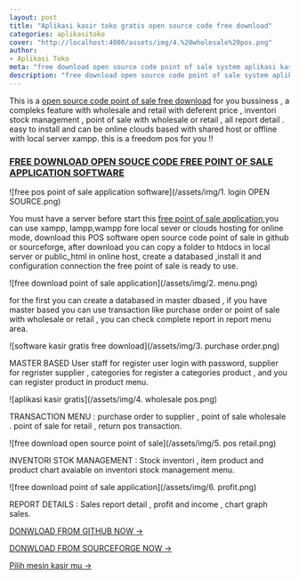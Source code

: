 ```yaml
---
layout: post
title: "Aplikasi kasir toko gratis open source code free download"
categories: aplikasitoko
cover: "http://localhost:4000/assets/img/4.%20wholesale%20pos.png"
author:
- Aplikasi Toko
meta: "free download open source code point of sale system aplikasi kasir toko gratis download dengan full kode"
description: "free download open source code point of sale system aplikasi kasir toko gratis download dengan full kode"
---
```

This is a [open source code point of sale free download](/aplikasitoko/2020/03/29/free.html) for you bussiness , a compleks feature with wholesale and retail with deferent price , inventori stock management , point of sale with wholesale or retail , all report detail . easy to install and can be online clouds based with shared host or offline with local server xampp. this is a freedom pos for you !!



### **[FREE DOWNLOAD OPEN SOUCE CODE FREE POINT OF SALE APPLICATION SOFTWARE](/aplikasitoko/2020/03/29/free.html)**

![free pos point of sale application software](/assets/img/1. login OPEN SOURCE.png)

You must have a server before start this [free point of sale application](/aplikasitoko/2020/03/29/free.html),you can use xampp, lampp,wampp fore local sever or clouds hosting for online mode, download this POS software open source code point of sale in github or sourceforge, after download you can copy a folder to htdocs in local server or public_html in online host, create a databased ,install it and configuration connection the free point of sale is ready to use.

![free download point of sale application](/assets/img/2. menu.png)

for the first you can create a databased in master dbased , if you have master based you can use transaction like purchase order or point of sale with wholesale or retail , you can check complete report in report menu area.

![software kasir gratis free download](/assets/img/3. purchase order.png)


MASTER BASED User staff for register user login with password, supplier for regrister supplier , categories for register a categories product , and you can register product in product menu.


![aplikasi kasir gratis](/assets/img/4. wholesale pos.png)


TRANSACTION MENU : purchase order to supplier , point of sale wholesale . point of sale for retail , return pos transaction.


![free download open source point of sale](/assets/img/5. pos retail.png)



INVENTORI STOK MANAGEMENT : Stock inventori , item product and product chart avaiable on inventori stock management menu.



![free download point of sale application](/assets/img/6. profit.png)



REPORT DETAILS : Sales report detail , profit and income , chart graph sales.



[DONWLOAD FROM GITHUB NOW →](https://mesinkasir.github.io/cleanpos-opensource/)


[DONWLOAD FROM SOURCEFORGE NOW →](https://sourceforge.net/projects/open-source-pos-cleanpos/)


[Pilih mesin kasir mu →](/hardware)
